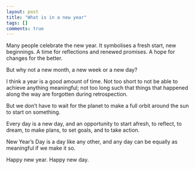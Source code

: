 ```yaml
---
layout: post
title: "What is in a new year"
tags: []
comments: true
---
```


Many people celebrate the new year. It symbolises a fresh start, new beginnings. A time for reflections and renewed promises. A hope for changes for the better.

But why not a new month, a new week or a new day?

I think a year is a good amount of time. Not too short to not be able to achieve anything meaningful; not too long such that things that happened along the way are forgotten during retrospection.

But we don’t have to wait for the planet to make a full orbit around the sun to start on something.

Every day is a new day, and an opportunity to start afresh, to reflect, to dream, to make plans, to set goals, and to take action.

New Year’s Day is a day like any other, and any day can be equally as meaningful if we make it so.

Happy new year. Happy new day.
